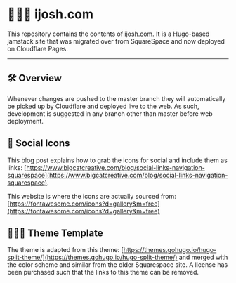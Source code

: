 # 👨🏻‍💻 ijosh.com

This repository contains the contents of [ijosh.com](https://ijosh.com). It is a Hugo-based jamstack site that was migrated over from SquareSpace and now deployed on Cloudflare Pages.

***

## 🛠 Overview

Whenever changes are pushed to the master branch they will automatically be picked up by Cloudflare and deployed live to the web. As such, development is suggested in any branch other than master before web deployment.


## 👥 Social Icons

This blog post explains how to grab the icons for social and include them as links: [https://www.bigcatcreative.com/blog/social-links-navigation-squarespace](https://www.bigcatcreative.com/blog/social-links-navigation-squarespace).

This website is where the icons are actually sourced from: [https://fontawesome.com/icons?d=gallery&m=free](https://fontawesome.com/icons?d=gallery&m=free)

## 👷🏻‍♂️ Theme Template

The theme is adapted from this theme: [https://themes.gohugo.io/hugo-split-theme/](https://themes.gohugo.io/hugo-split-theme/) and merged with the color scheme and similar from the older Squarespace site. A license has been purchased such that the links to this theme can be removed.
